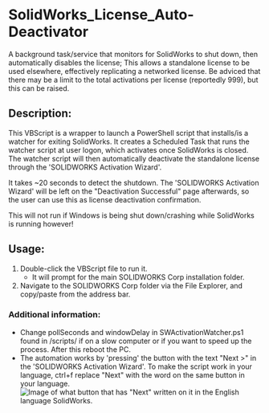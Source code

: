 # SolidWorks_License_Auto-Deactivator
A background task/service that monitors for SolidWorks to shut down, then automatically disables the license; This allows a standalone license to be used elsewhere, effectively replicating a networked license. Be adviced that there may be a limit to the total activations per license (reportedly 999), but this can be raised.

## Description:
This VBScript is a wrapper to launch a PowerShell script that installs/is a watcher for exiting SolidWorks.
It creates a Scheduled Task that runs the watcher script at user logon, which activates once SolidWorks is closed.
The watcher script will then automatically deactivate the standalone license through the 'SOLIDWORKS Activation Wizard'.

It takes ~20 seconds to detect the shutdown.
The 'SOLIDWORKS Activation Wizard' will be left on the "Deactivation Successful" page afterwards, so the user can use this as license deactivation confirmation.

This will not run if Windows is being shut down/crashing while SolidWorks is running however!


## Usage:
1. Double-click the VBScript file to run it.
    - It will prompt for the main SOLIDWORKS Corp installation folder.
2. Navigate to the SOLIDWORKS Corp folder via the File Explorer, and copy/paste from the address bar.

### Additional information:
- Change pollSeconds and windowDelay in SWActivationWatcher.ps1 found in <SOLIDWORKS Corp>/scripts/ if on a slow computer or if you want to speed up the process. After this reboot the PC.
- The automation works by 'pressing' the button with the text "Next >" in the 'SOLIDWORKS Activation Wizard'. To make the script work in your language, ctrl+f replace "Next" with the word on the same button in your language.
![Image of what button that has "Next" written on it in the English language SolidWorks.](https://i.imgur.com/KPhdSvo.png)
